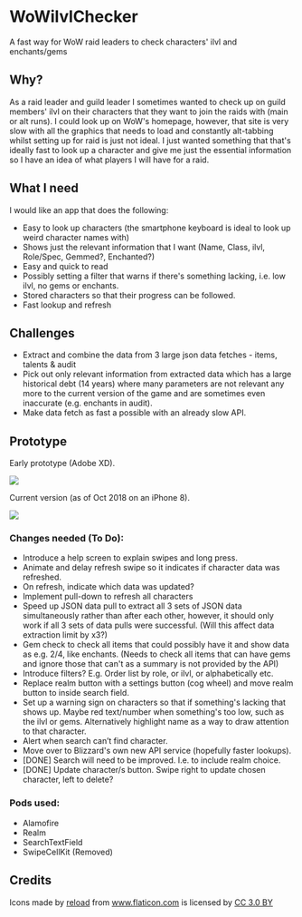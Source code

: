# WoWilvlChecker
A fast way for WoW raid leaders to check characters' ilvl and enchants/gems

## Why?
As a raid leader and guild leader I sometimes wanted to check up on guild members' ilvl on their characters that they want to join the raids with (main or alt runs). I could look up on WoW's homepage, however, that site is very slow with all the graphics that needs to load and constantly alt-tabbing whilst setting up for raid is just not ideal. I just wanted something that that's ideally fast to look up a character and give me just the essential information so I have an idea of what players I will have for a raid. 

## What I need
I would like an app that does the following:
* Easy to look up characters (the smartphone keyboard is ideal to look up weird character names with)
* Shows just the relevant information that I want (Name, Class, ilvl, Role/Spec, Gemmed?, Enchanted?)
* Easy and quick to read
* Possibly setting a filter that warns if there's something lacking, i.e. low ilvl, no gems or enchants.
* Stored characters so that their progress can be followed. 
* Fast lookup and refresh

## Challenges
* Extract and combine the data from 3 large json data fetches - items, talents & audit
* Pick out only relevant information from extracted data which has a large historical debt (14 years) where many parameters are not relevant any more to the current version of the game and are sometimes even inaccurate (e.g. enchants in audit).
* Make data fetch as fast a possible with an already slow API. 

## Prototype
Early prototype (Adobe XD).

<img src="https://i.imgur.com/1SsAbat.jpg">

Current version (as of Oct 2018 on an iPhone 8).

<img src="https://i.imgur.com/SDlsF4i.jpg?1">

### Changes needed (To Do):
* Introduce a help screen to explain swipes and long press.
* Animate and delay refresh swipe so it indicates if character data was refreshed.
* On refresh, indicate which data was updated?
* Implement pull-down to refresh all characters
* Speed up JSON data pull to extract all 3 sets of JSON data simultaneously rather than after each other, however, it should only work if all 3 sets of data pulls were successful. (Will this affect data extraction limit by x3?)
* Gem check to check all items that could possibly have it and show data as e.g. 2/4, like enchants. (Needs to check all items that can have gems and ignore those that can't as a summary is not provided by the API)
* Introduce filters? E.g. Order list by role, or ilvl, or alphabetically etc.
* Replace realm button with a settings button (cog wheel) and move realm button to inside search field. 
* Set up a warning sign on characters so that if something's lacking that shows up. Maybe red text/number when something's too low, such as the ilvl or gems. Alternatively highlight name as a way to draw attention to that character. 
* Alert when search can’t find character. 
* Move over to Blizzard's own new API service (hopefully faster lookups).
* [DONE] Search will need to be improved. I.e. to include realm choice.  
* [DONE] Update character/s button. Swipe right to update chosen character, left to delete?

### Pods used:
* Alamofire
* Realm
* SearchTextField
* SwipeCellKit (Removed)
 

## Credits
<div>Icons made by <a href="https://www.flaticon.com/authors/google" title="reload">reload</a> from <a href="https://www.flaticon.com/"     title="Flaticon">www.flaticon.com</a> is licensed by <a href="http://creativecommons.org/licenses/by/3.0/"     title="Creative Commons BY 3.0" target="_blank">CC 3.0 BY</a></div>
